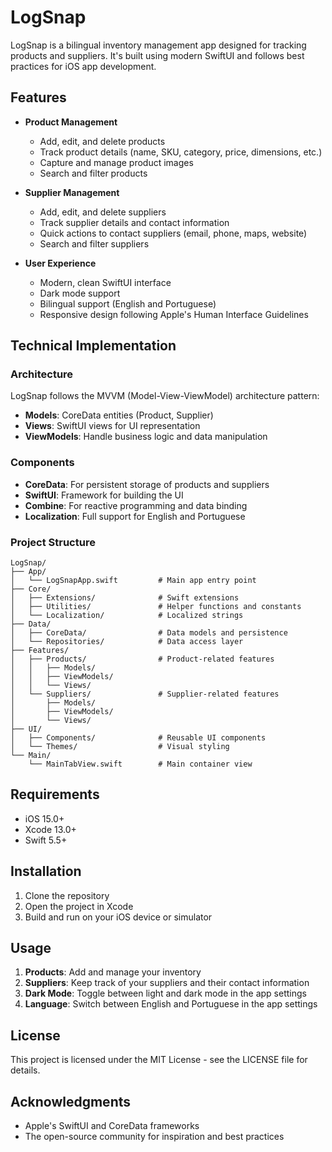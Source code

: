 # LogSnap

LogSnap is a bilingual inventory management app designed for tracking products and suppliers. It's built using modern SwiftUI and follows best practices for iOS app development.

## Features

- **Product Management**
  - Add, edit, and delete products
  - Track product details (name, SKU, category, price, dimensions, etc.)
  - Capture and manage product images
  - Search and filter products

- **Supplier Management**
  - Add, edit, and delete suppliers
  - Track supplier details and contact information
  - Quick actions to contact suppliers (email, phone, maps, website)
  - Search and filter suppliers

- **User Experience**
  - Modern, clean SwiftUI interface
  - Dark mode support
  - Bilingual support (English and Portuguese)
  - Responsive design following Apple's Human Interface Guidelines

## Technical Implementation

### Architecture

LogSnap follows the MVVM (Model-View-ViewModel) architecture pattern:

- **Models**: CoreData entities (Product, Supplier)
- **Views**: SwiftUI views for UI representation
- **ViewModels**: Handle business logic and data manipulation

### Components

- **CoreData**: For persistent storage of products and suppliers
- **SwiftUI**: Framework for building the UI
- **Combine**: For reactive programming and data binding
- **Localization**: Full support for English and Portuguese

### Project Structure

```
LogSnap/
├── App/
│   └── LogSnapApp.swift         # Main app entry point
├── Core/
│   ├── Extensions/              # Swift extensions
│   ├── Utilities/               # Helper functions and constants
│   └── Localization/            # Localized strings
├── Data/
│   ├── CoreData/                # Data models and persistence
│   └── Repositories/            # Data access layer
├── Features/
│   ├── Products/                # Product-related features
│   │   ├── Models/
│   │   ├── ViewModels/
│   │   └── Views/
│   └── Suppliers/               # Supplier-related features
│       ├── Models/
│       ├── ViewModels/
│       └── Views/
├── UI/
│   ├── Components/              # Reusable UI components
│   └── Themes/                  # Visual styling
└── Main/
    └── MainTabView.swift        # Main container view
```

## Requirements

- iOS 15.0+
- Xcode 13.0+
- Swift 5.5+

## Installation

1. Clone the repository
2. Open the project in Xcode
3. Build and run on your iOS device or simulator

## Usage

1. **Products**: Add and manage your inventory
2. **Suppliers**: Keep track of your suppliers and their contact information
3. **Dark Mode**: Toggle between light and dark mode in the app settings
4. **Language**: Switch between English and Portuguese in the app settings

## License

This project is licensed under the MIT License - see the LICENSE file for details.

## Acknowledgments

- Apple's SwiftUI and CoreData frameworks
- The open-source community for inspiration and best practices 